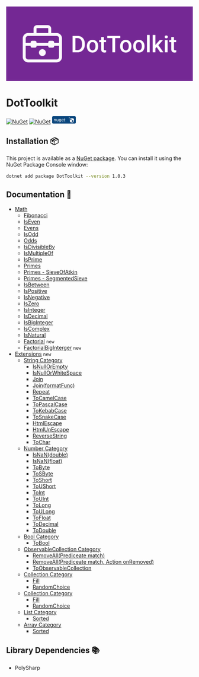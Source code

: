 ﻿![DotToolkit Cover](assets/dottoolkit-cover.svg)

# DotToolkit

[![NuGet](https://img.shields.io/nuget/dt/DotToolkit.svg)](https://www.nuget.org/stats/packages/DotToolkit?groupby=Version) 
[![NuGet](https://img.shields.io/nuget/vpre/DotToolkit.svg)](https://www.nuget.org/packages/DotToolkit/)
<a href="https://www.nuget.org/packages/DotToolkit">
    <img src="https://raw.githubusercontent.com/alexfalconflores/alexfalconflores/main/img/nuget-banner.svg" height=20 alt="Go to Nuget"/>
</a>


## Installation 📦
This project is available as a [NuGet package](https://www.nuget.org/packages/DotToolkit). You can install it using the NuGet Package Console window:
```bash
dotnet add package DotToolkit --version 1.0.3
```

## Documentation 📖
- [Math](docs/Math.md)
    - [Fibonacci](docs/Math.md#fibonacci)
    - [IsEven](docs/Math.md#iseven)
    - [Evens](docs/Math.md#evens)
    - [IsOdd](docs/Math.md#isodd)
    - [Odds](docs/Math.md#odds)
    - [IsDivisibleBy](docs/Math.md#isdivisibleby)
    - [IsMultipleOf](docs/Math.md#ismultipleof)
    - [IsPrime](docs/Math.md#isprime)
    - [Primes](docs/Math.md#primes)
    - [Primes - SieveOfAtkin](docs/Math.md#primes---sieveofatkin)
    - [Primes - SegmentedSieve](docs/Math.md#primes---segmentedsieve)
    - [IsBetween](docs/Math.md#isbetween)
    - [IsPositive](docs/Math.md#ispositive)
    - [IsNegative](docs/Math.md#isnegative)
    - [IsZero](docs/Math.md#iszero)
    - [IsInteger](docs/Math.md#isinteger)
    - [IsDecimal](docs/Math.md#isdecimal)
    - [IsBigInteger](docs/Math.md#isbetween)
    - [IsComplex](docs/Math.md#iscomplex)
    - [IsNatural](docs/Math.md#isnatural)
    - [Factorial](docs/Math.md#factorial) `new`
    - [FactorialBigInterger](docs/Math.md#factorialbiginteger) `new`
- [Extensions](docs/Extensions.md) `new`
    - [String Category](docs/ext/string.md)
      - [IsNullOrEmpty](docs/ext/string.md#isnullorempty)
      - [IsNullOrWhiteSpace](docs/ext/string.md#isnullorwhitespace)
      - [Join](docs/ext/string.md#join-string-separator)
      - [Join(formatFunc)](docs/ext/string.md#join-string-separator-funct-string-formatfunc)
      - [Repeat](docs/ext/string.md#repeat)
      - [ToCamelCase](docs/ext/string.md#tocamelcase)
      - [ToPascalCase](docs/ext/string.md#topascalcase)
      - [ToKebabCase](docs/ext/string.md#tokebabcase)
      - [ToSnakeCase](docs/ext/string.md#tosnakecase)
      - [HtmlEscape](docs/ext/string.md#htmlescape)
      - [HtmlUnEscape](docs/ext/string.md#htmlunescape)
      - [ReverseString](docs/ext/string.md#reversestring)
      - [ToChar](docs/ext/string.md#tochar)
    - [Number Category](docs/ext/number.md)
      - [IsNaN(double)](docs/ext/number.md#isnan-double)
      - [IsNaN(float)](docs/ext/number.md#isnan-float)
      - [ToByte](docs/ext/number.md#tobyte)
      - [ToSByte](docs/ext/number.md#tosbyte)
      - [ToShort](docs/ext/number.md#toshort)
      - [ToUShort](docs/ext/number.md#toushort)
      - [ToInt](docs/ext/number.md#toint)
      - [ToUInt](docs/ext/number.md#touint)
      - [ToLong](docs/ext/number.md#tolong)
      - [ToULong](docs/ext/number.md#toulong)
      - [ToFloat](docs/ext/number.md#tofloat)
      - [ToDecimal](docs/ext/number.md#todecimal)
      - [ToDouble](docs/ext/number.md#todouble)
    - [Bool Category](docs/ext/bool.md)
      - [ToBool](docs/ext/bool.md#tobool)
    - [ObservableCollection Category](docs/ext/observableCollection.md)
      - [RemoveAll(Prediceate match)](docs/ext/observableCollection.md#removeall-predicate-match)
      - [RemoveAll(Prediceate match, Action onRemoved)](docs/ext/observableCollection.md#removeall-predicate-match-action-onremoved)
      - [ToObservableCollection](docs/ext/observableCollection.md#toobservablecollection)
    - [Collection Category](docs/ext/collection.md)
      - [Fill](docs/ext/collection.md#fill)
      - [RandomChoice](docs/ext/collection.md#randomchoice)
    - [Collection Category](docs/ext/collection.md)
      - [Fill](docs/ext/collection.md#fill)
      - [RandomChoice](docs/ext/collection.md#randomchoice)
    - [List Category](docs/ext/list.md)
      - [Sorted](docs/ext/list.md)
    - [Array Category](docs/ext/array.md)
      - [Sorted](docs/ext/array.md#sorted)
    

## Library Dependencies 📚
- PolySharp
